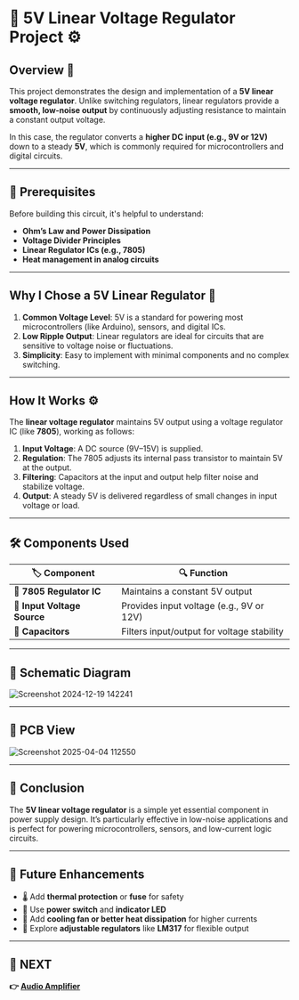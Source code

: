 # 🔌 5V Linear Voltage Regulator Project ⚙️

## Overview 🚀  
This project demonstrates the design and implementation of a **5V linear voltage regulator**. Unlike switching regulators, linear regulators provide a **smooth, low-noise output** by continuously adjusting resistance to maintain a constant output voltage.

In this case, the regulator converts a **higher DC input (e.g., 9V or 12V)** down to a steady **5V**, which is commonly required for microcontrollers and digital circuits.

---

## 📌 Prerequisites  
Before building this circuit, it's helpful to understand:
- **Ohm’s Law and Power Dissipation**
- **Voltage Divider Principles**
- **Linear Regulator ICs (e.g., 7805)**  
- **Heat management in analog circuits**

---

## Why I Chose a 5V Linear Regulator 🔋  
1. **Common Voltage Level**: 5V is a standard for powering most microcontrollers (like Arduino), sensors, and digital ICs.
2. **Low Ripple Output**: Linear regulators are ideal for circuits that are sensitive to voltage noise or fluctuations.
3. **Simplicity**: Easy to implement with minimal components and no complex switching.

---

## How It Works ⚙️  
The **linear voltage regulator** maintains 5V output using a voltage regulator IC (like **7805**), working as follows:

1. **Input Voltage**: A DC source (9V–15V) is supplied.
2. **Regulation**: The 7805 adjusts its internal pass transistor to maintain 5V at the output.
3. **Filtering**: Capacitors at the input and output help filter noise and stabilize voltage.
4. **Output**: A steady 5V is delivered regardless of small changes in input voltage or load.

---
## 🛠 Components Used

| 🏷️ Component       | 🔍 Function                                  |
|--------------------|----------------------------------------------|
| **🔲 7805 Regulator IC** | Maintains a constant 5V output              |
| **🔋 Input Voltage Source** | Provides input voltage (e.g., 9V or 12V) |
| **🔧 Capacitors**   | Filters input/output for voltage stability   |

---
## 📜 Schematic Diagram

![Screenshot 2024-12-19 142241](https://github.com/user-attachments/assets/41365c74-11a8-4cb5-8a9d-013efe77cc8c)

---

## 🔌 PCB View

![Screenshot 2025-04-04 112550](https://github.com/user-attachments/assets/bbc03137-3094-4f1a-9b75-c1cac2086423)


---



## 🎯 Conclusion  
The **5V linear voltage regulator** is a simple yet essential component in power supply design. It’s particularly effective in low-noise applications and is perfect for powering microcontrollers, sensors, and low-current logic circuits.

---

## 🚀 Future Enhancements  
- 🌡 Add **thermal protection** or **fuse** for safety  
- 🔌 Use **power switch** and **indicator LED**  
- 🧊 Add **cooling fan or better heat dissipation** for higher currents  
- 🔋 Explore **adjustable regulators** like **LM317** for flexible output

---

## 🔹 NEXT  
**👉 [Audio Amplifier](../Analog_Circuit_Project/Audio_Amplifier)**  
